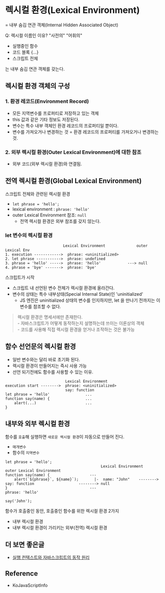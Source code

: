 # 렉시컬 환경(Lexical Environment) 
= 내부 숨김 연관 객체(Internal Hidden Associated Object)
 
Q: 렉시컬 이름인 이유? "사전의" "어휘의"


- 실행중인 함수
- 코드 블록 {...}
- 스크립트 전체

는 내부 숨김 연관 객체를 갖는다.

## 렉시컬 환경 객체의 구성
### 1. 환경 레코드(Environment Record) 
- 모든 지역변수를 프로퍼티로 저장하고 있는 객체
- this 값과 같은 기타 정보도 저장된다.
- 변수는 특수 내부 객체인 환경 레코드의 프로퍼티일 뿐이다.
- 변수를 가져오거나 변경하는 것 = 환경 레코드의 프로퍼티를 가져오거나 변경하는 것.
        
### 2. 외부 렉시컬 환경(Outer Lexical Environment)에 대한 참조
- 외부 코드(외부 렉시컬 환경)와 연결됨.
       
## 전역 렉시컬 환경(Global Lexical Environment) 
스크립트 전체와 관련된 렉시컬 환경
- `let phrase = 'hello';` 
- lexical environment : `phrase: 'hello'`
- outer Lexical Environment 참조: `null`
    - 전역 렉시컬 환경은 외부 참조를 갖지 않는다.
    
### let 변수의 렉시컬 환경
```text
                          Lexical Environment              outer Lexical Env
1. execution ------------>  phrase: <uninitialized>
2. let phrase ----------->  phrase: undefined
3. phrase = 'hello' ----->  phrase: 'hello'            ---> null
4. phrase = 'bye' ------->  phrase: 'bye'
```
스크립트가 시작
- 스크립트 내 선언된 변수 전체가 렉시컬 환경에 올라간다.
- 변수의 상태는 특수 내부상태(Special Internal State)인 'uninitialized' 
    - JS 엔진은 uninitialized 상태의 변수를 인지하지만, let 을 만나기 전까지는 이 변수를 참조할 수 없다.
            
> 렉시컬 환경은 명세서에만 존재한다.  
    - 자바스크립트가 어떻게 동작하는지 설명하는데 쓰이는 이론상의 객체  
    - 코드를 사용해 직접 렉시컬 환경을 얻거나 조작하는 것은 불가능
   

## 함수 선언문의 렉시컬 환경
- 일반 변수와는 달리 바로 초기화 된다.
- 렉시컬 환경이 만들어지는 즉시 사용 가능
- 선언 되기전에도 함수를 사용할 수 있는 이유.
```text
                           Lexical Environment
execution start -------->  phrase: <uninitialized>
                           say: function
let phrase = 'hello'                ...
function say(name) {                ...
    alert(...)                      ...
}
```

## 내부와 외부 렉시컬 환경
함수를 `호출`해 실행하면 `새로운 렉시컬 환경`이 자동으로 만들어 진다.
- `매개변수`
- 함수의 `지역변수`

```text
let phrase = 'hello';
                                           Lexical Environment          outer Lexical Environment
function say(name) {                  ---  
    alert(`${phrase}`, ${name}`);       |-  name: "John"    -------->   say: function                    --------> null
}                                     ---                               phrase: 'hello'

say('John');
```
함수가 호출중인 동안, 호출중인 함수를 위한 렉시컬 환경 2가지
- 내부 렉시컬 환경
- 내부 렉시컬 환경이 가리키는 외부(전역) 렉시컬 환경

더 보면 좋은글
--
- [실행 컨텍스트와 자바스크립트의 동작 원리](https://catsbi.oopy.io/fffa6930-ca30-4f7e-88b6-28011fde5867) 

Reference
-- 
- KoJavaScriptInfo


